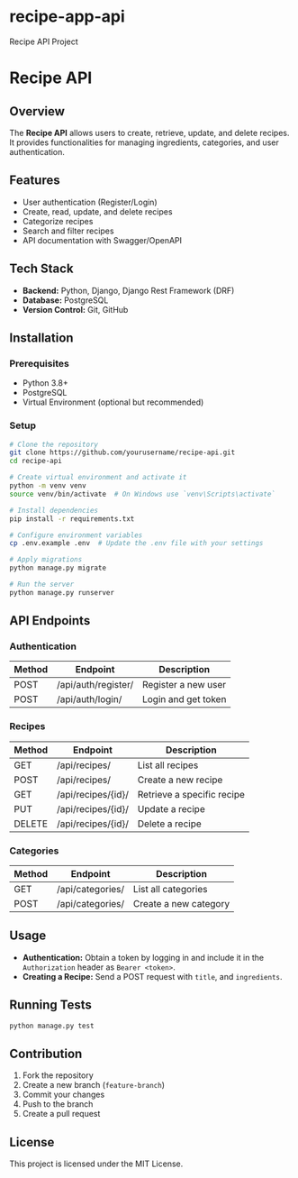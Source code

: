 # recipe-app-api
Recipe API Project


# Recipe API

## Overview
The **Recipe API** allows users to create, retrieve, update, and delete recipes. It provides functionalities for managing ingredients, categories, and user authentication.

## Features
- User authentication (Register/Login)
- Create, read, update, and delete recipes
- Categorize recipes
- Search and filter recipes
- API documentation with Swagger/OpenAPI

## Tech Stack
- **Backend:** Python, Django, Django Rest Framework (DRF)
- **Database:** PostgreSQL
- **Version Control:** Git, GitHub

## Installation

### Prerequisites
- Python 3.8+
- PostgreSQL
- Virtual Environment (optional but recommended)

### Setup
```bash
# Clone the repository
git clone https://github.com/yourusername/recipe-api.git
cd recipe-api

# Create virtual environment and activate it
python -m venv venv
source venv/bin/activate  # On Windows use `venv\Scripts\activate`

# Install dependencies
pip install -r requirements.txt

# Configure environment variables
cp .env.example .env  # Update the .env file with your settings

# Apply migrations
python manage.py migrate

# Run the server
python manage.py runserver
```

## API Endpoints

### Authentication
| Method | Endpoint          | Description         |
|--------|------------------|---------------------|
| POST   | /api/auth/register/ | Register a new user |
| POST   | /api/auth/login/    | Login and get token |

### Recipes
| Method | Endpoint            | Description               |
|--------|----------------------|---------------------------|
| GET    | /api/recipes/        | List all recipes          |
| POST   | /api/recipes/        | Create a new recipe       |
| GET    | /api/recipes/{id}/   | Retrieve a specific recipe |
| PUT    | /api/recipes/{id}/   | Update a recipe           |
| DELETE | /api/recipes/{id}/   | Delete a recipe           |

### Categories
| Method | Endpoint            | Description               |
|--------|----------------------|---------------------------|
| GET    | /api/categories/     | List all categories       |
| POST   | /api/categories/     | Create a new category     |

## Usage
- **Authentication:** Obtain a token by logging in and include it in the `Authorization` header as `Bearer <token>`.
- **Creating a Recipe:** Send a POST request with `title`, and `ingredients`.

## Running Tests
```bash
python manage.py test
```

## Contribution
1. Fork the repository
2. Create a new branch (`feature-branch`)
3. Commit your changes
4. Push to the branch
5. Create a pull request

## License
This project is licensed under the MIT License.
